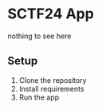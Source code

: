 # SCTF24 App
nothing to see here

## Setup
1. Clone the repository
2. Install requirements
3. Run the app
